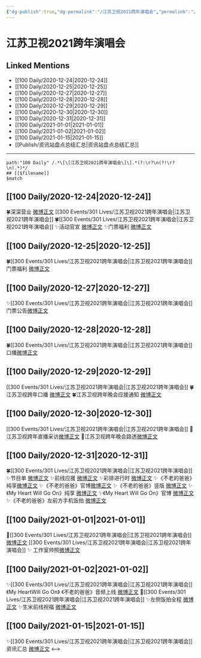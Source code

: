```yaml
---
{"dg-publish":true,"dg-permalink":"/江苏卫视2021跨年演唱会","permalink":"/江苏卫视2021跨年演唱会/","created":"2023-04-08T18:11:33.957+08:00","updated":"2023-04-10T16:23:29.396+08:00"}
---
```


# 江苏卫视2021跨年演唱会

## Linked Mentions
- [[100 Daily/2020-12-24\|2020-12-24]]
- [[100 Daily/2020-12-25\|2020-12-25]]
- [[100 Daily/2020-12-27\|2020-12-27]]
- [[100 Daily/2020-12-28\|2020-12-28]]
- [[100 Daily/2020-12-29\|2020-12-29]]
- [[100 Daily/2020-12-30\|2020-12-30]]
- [[100 Daily/2020-12-31\|2020-12-31]]
- [[100 Daily/2021-01-01\|2021-01-01]]
- [[100 Daily/2021-01-02\|2021-01-02]]
- [[100 Daily/2021-01-15\|2021-01-15]]
- [[Publish/资讯站盘点总结汇总\|资讯站盘点总结汇总]]


---

```expander
path:"100 Daily" /.*\[\[江苏卫视2021跨年演唱会\]\].*(?:\r?\n(?!\r?\n).*)*/
## [[$filename]]
$match
```
## [[100 Daily/2020-12-24\|2020-12-24]]
🍀深深营业 [微博正文](https://weibo.com/6466290670/JzViy5SWT) [[300 Events/301 Lives/江苏卫视2021跨年演唱会\|江苏卫视2021跨年演唱会]]
🍀[[300 Events/301 Lives/江苏卫视2021跨年演唱会\|江苏卫视2021跨年演唱会]]
✨活动官宣 [微博正文](https://weibo.com/6466290670/JzUPrxFJh)
✨门票福利 [微博正文](https://weibo.com/6466290670/JzXS3jK74)
## [[100 Daily/2020-12-25\|2020-12-25]]
🍀[[300 Events/301 Lives/江苏卫视2021跨年演唱会\|江苏卫视2021跨年演唱会]]门票福利 [微博正文](https://m.weibo.cn/6466290670/4586134006663471)
## [[100 Daily/2020-12-27\|2020-12-27]]
✨[[300 Events/301 Lives/江苏卫视2021跨年演唱会\|江苏卫视2021跨年演唱会]]门票公告[微博正文](https://m.weibo.cn/6466290670/4586838281686083)
## [[100 Daily/2020-12-28\|2020-12-28]]
🍀[[300 Events/301 Lives/江苏卫视2021跨年演唱会\|江苏卫视2021跨年演唱会]]口播[微博正文](https://m.weibo.cn/6466290670/4587117248253967)
## [[100 Daily/2020-12-29\|2020-12-29]]
[[300 Events/301 Lives/江苏卫视2021跨年演唱会\|江苏卫视2021跨年演唱会]]
🍀江苏卫视跨年口播 [微博正文](https://weibo.com/6466290670/JAHW68w1H)
🍀江苏卫视跨年晚会应援通知 [微博正文](https://weibo.com/6466290670/JAJIP1Vn8)

## [[100 Daily/2020-12-30\|2020-12-30]]
[[300 Events/301 Lives/江苏卫视2021跨年演唱会\|江苏卫视2021跨年演唱会]]
🌸江苏卫视跨年直播采访[微博正文](https://m.weibo.cn/6466290670/4587878593597772)
🌸江苏卫视跨年晚会路透[微博正文](https://m.weibo.cn/6466290670/4587902263364752)
## [[100 Daily/2020-12-31\|2020-12-31]]
🍀[[300 Events/301 Lives/江苏卫视2021跨年演唱会\|江苏卫视2021跨年演唱会]]
✨节目单 [微博正文](https://weibo.com/6466290670/JAYCRDfRq)
✨前线应援 [微博正文](https://weibo.com/6466290670/JB20udKgE)
✨彩排进行时 [微博正文](https://weibo.com/6466290670/JAZpcv25O)
✨《不老的爸爸》纯享[微博正文](https://m.weibo.cn/6466290670/4588360213474823)
✨《不老的爸爸》官博[微博正文](https://weibo.com/6466290670/JB48Wh8qA)
✨《不老的爸爸》竖版 [微博正文](https://weibo.com/6466290670/JB4ewf7no)
✨《My Heart Will Go On》纯享 [微博正文](https://weibo.com/6466290670/JB42dBeht)
✨《My Heart Will Go On》官博 [微博正文](https://weibo.com/6466290670/JB47q3IQm)
✨《不老的爸爸》左前方手机饭拍 [微博正文](https://m.weibo.cn/5516625428/4588375929007360)
## [[100 Daily/2021-01-01\|2021-01-01]]
💫[[300 Events/301 Lives/江苏卫视2021跨年演唱会\|江苏卫视2021跨年演唱会]][微博正文](https://m.weibo.cn/6466290670/4588690791208169)
[[300 Events/301 Lives/江苏卫视2021跨年演唱会\|江苏卫视2021跨年演唱会]]
✨ 工作室帅照[微博正文](https://m.weibo.cn/6466290670/4588660093622637)
## [[100 Daily/2021-01-02\|2021-01-02]]
✨[[300 Events/301 Lives/江苏卫视2021跨年演唱会\|江苏卫视2021跨年演唱会]]《My HeartWill Go On》
《不老的爸爸》音频上线 [微博正文](https://m.weibo.cn/6466290670/4589043570451415)
🌟[[300 Events/301 Lives/江苏卫视2021跨年演唱会\|江苏卫视2021跨年演唱会]]
✨左侧饭拍全程 [微博正文](https://m.weibo.cn/6466290670/4588835529298412)
✨生米前线祝福 [微博正文](https://m.weibo.cn/6466290670/4589046486276669)

## [[100 Daily/2021-01-15\|2021-01-15]]
✨[[300 Events/301 Lives/江苏卫视2021跨年演唱会\|江苏卫视2021跨年演唱会]]资讯汇总 [微博正文](https://m.weibo.cn/6466290670/4593727345536332)
<-->